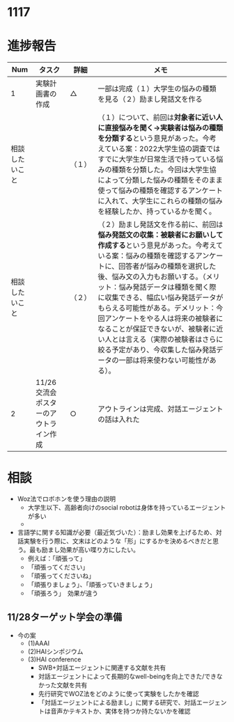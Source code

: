 # 1117

# 進捗報告
|Num|タスク|詳細|メモ|
|----|----|----|----|
|1|実験計画書の作成|△|一部は完成（１）大学生の悩みの種類を見る（２）励まし発話文を作る|
|相談したいこと||（１）|（１）について、前回は**対象者に近い人に直接悩みを聞く→実験者は悩みの種類を分類する**という意見があった。今考えている案：2022大学生協の調査ではすでに大学生が日常生活で持っている悩みの種類を分類した。今回は大学生協によって分類した悩みの種類をそのまま使って悩みの種類を確認するアンケートに入れて、大学生にこれらの種類の悩みを経験したか、持っているかを聞く。|
|相談したいこと||（２）|（２）励まし発話文を作る前に、前回は**悩み発話文の収集：被験者にお願いして作成する**という意見があった。今考えている案：悩みの種類を確認するアンケートに、回答者が悩みの種類を選択した後、悩み文の入力もお願いする。（メリット：悩み発話データは種類を聞く際に収集できる、幅広い悩み発話データがもらえる可能性がある。デメリット：今回アンケートをやる人は将来の被験者になることが保証できないが、被験者に近い人とは言える（実際の被験者はさらに絞る予定があり、今収集した悩み発話データの一部は将来使わない可能性がある）。|
|2|11/26交流会ポスターのアウトライン作成|○|アウトラインは完成、対話エージェントの話は入れた|


# 相談
- Woz法でロボホンを使う理由の説明
  - 大学生以下、高齢者向けのsocial robotは身体を持っているエージェントが多い
  - 
- 言語学に関する知識が必要（最近気づいた）：励まし効果を上げるため、対話実験を行う際に、文末はどのような「形」にするかを決めるべきだと思う。最も励まし効果が高い喋り方にしたい。
  - 例えば：「頑張って」
  - 「頑張ってください」
  - 「頑張ってくださいね」
  - 「頑張りましょう」、「頑張っていきましょう」
  - 「頑張ろう」　効果が違う


## 11/28ターゲット学会の準備
- 今の案
  - (1)AAAI
  - (2)HAIシンポジウム
  - (3)HAI conference
    - SWB+対話エージェントに関連する文献を共有
    - 対話エージェントによって長期的なwell-beingを向上できた/できなかった文献を共有
    - 先行研究でWOZ法をどのように使って実験をしたかを確認
    - 「対話エージェントによる励まし」に関する研究で、対話エージェントは音声かテキストか、実体を持つか持たないかを確認




